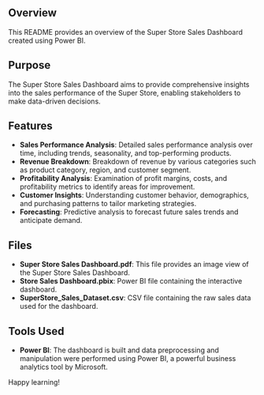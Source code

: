 ## Overview
This README provides an overview of the Super Store Sales Dashboard created using Power BI.

## Purpose
The Super Store Sales Dashboard aims to provide comprehensive insights into the sales performance of the Super Store, enabling stakeholders to make data-driven decisions.

## Features
- **Sales Performance Analysis**: Detailed sales performance analysis over time, including trends, seasonality, and top-performing products.
- **Revenue Breakdown**: Breakdown of revenue by various categories such as product category, region, and customer segment.
- **Profitability Analysis**: Examination of profit margins, costs, and profitability metrics to identify areas for improvement.
- **Customer Insights**: Understanding customer behavior, demographics, and purchasing patterns to tailor marketing strategies.
- **Forecasting**: Predictive analysis to forecast future sales trends and anticipate demand.

## Files
- **Super Store Sales Dashboard.pdf**: This file provides an image view of the Super Store Sales Dashboard.
- **Store Sales Dashboard.pbix**: Power BI file containing the interactive dashboard.
- **SuperStore_Sales_Dataset.csv**: CSV file containing the raw sales data used for the dashboard.

## Tools Used
- **Power BI**: The dashboard is built and data preprocessing and manipulation were performed using Power BI, a powerful business analytics tool by Microsoft.

Happy learning!
